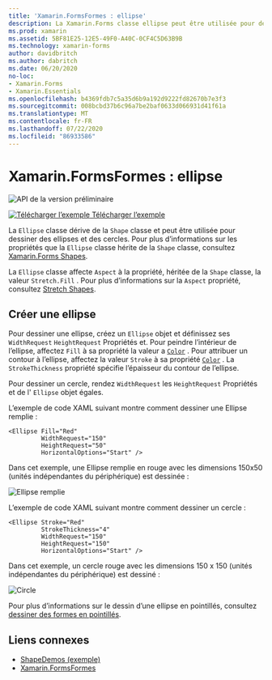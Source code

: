 ```yaml
---
title: 'Xamarin.FormsFormes : ellipse'
description: La Xamarin.Forms classe ellipse peut être utilisée pour dessiner des ellipses et des cercles.
ms.prod: xamarin
ms.assetid: 5BF81E25-12E5-49F0-A40C-0CF4C5D63B9B
ms.technology: xamarin-forms
author: davidbritch
ms.author: dabritch
ms.date: 06/20/2020
no-loc:
- Xamarin.Forms
- Xamarin.Essentials
ms.openlocfilehash: b4369fdb7c5a35d6b9a192d9222fd82670b7e3f3
ms.sourcegitcommit: 008bcbd37b6c96a7be2baf0633d066931d41f61a
ms.translationtype: MT
ms.contentlocale: fr-FR
ms.lasthandoff: 07/22/2020
ms.locfileid: "86933586"
---
```

# <a name="xamarinforms-shapes-ellipse"></a>Xamarin.FormsFormes : ellipse

![API de la version préliminaire](~/media/shared/preview.png "Cette API est actuellement en préversion.")

[![Télécharger l’exemple](~/media/shared/download.png) Télécharger l’exemple](https://docs.microsoft.com/samples/xamarin/xamarin-forms-samples/userinterface-shapesdemos/)

La `Ellipse` classe dérive de la `Shape` classe et peut être utilisée pour dessiner des ellipses et des cercles. Pour plus d’informations sur les propriétés que la `Ellipse` classe hérite de la `Shape` classe, consultez [ Xamarin.Forms Shapes](index.md).

La `Ellipse` classe affecte `Aspect` à la propriété, héritée de la `Shape` classe, la valeur `Stretch.Fill` . Pour plus d’informations sur la `Aspect` propriété, consultez [Stretch Shapes](index.md#stretch-shapes).

## <a name="create-an-ellipse"></a>Créer une ellipse

Pour dessiner une ellipse, créez un `Ellipse` objet et définissez ses `WidthRequest` `HeightRequest` Propriétés et. Pour peindre l’intérieur de l’ellipse, affectez `Fill` à sa propriété la valeur a [`Color`](xref:Xamarin.Forms.Color) . Pour attribuer un contour à l’ellipse, affectez la valeur `Stroke` à sa propriété [`Color`](xref:Xamarin.Forms.Color) . La `StrokeThickness` propriété spécifie l’épaisseur du contour de l’ellipse.

Pour dessiner un cercle, rendez `WidthRequest` les `HeightRequest` Propriétés et de l' `Ellipse` objet égales.

L’exemple de code XAML suivant montre comment dessiner une Ellipse remplie :

```xaml
<Ellipse Fill="Red"
         WidthRequest="150"
         HeightRequest="50"
         HorizontalOptions="Start" />
```

Dans cet exemple, une Ellipse remplie en rouge avec les dimensions 150x50 (unités indépendantes du périphérique) est dessinée :

![Ellipse remplie](ellipse-images/filled.png "Ellipse remplie")

L’exemple de code XAML suivant montre comment dessiner un cercle :

```xaml
<Ellipse Stroke="Red"
         StrokeThickness="4"
         WidthRequest="150"
         HeightRequest="150"
         HorizontalOptions="Start" />
```

Dans cet exemple, un cercle rouge avec les dimensions 150 x 150 (unités indépendantes du périphérique) est dessiné :

![Circle](ellipse-images/circle.png "Circle")

Pour plus d’informations sur le dessin d’une ellipse en pointillés, consultez [dessiner des formes en pointillés](index.md#draw-dashed-shapes).

## <a name="related-links"></a>Liens connexes

- [ShapeDemos (exemple)](https://docs.microsoft.com/samples/xamarin/xamarin-forms-samples/userinterface-shapesdemos/)
- [Xamarin.FormsFormes](index.md)
